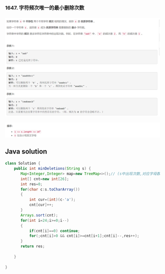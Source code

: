 ### 1647. 字符频次唯一的最小删除次数

### <img src="1.png" alt=" " title="." style="zoom: 200%;" />     

<img src="2.png" alt=" " title="." style="zoom: 200%;" />

## Java solution

```java
class Solution {
    public int minDeletions(String s) {
       Map<Integer,Integer> map=new TreeMap<>();// (s中出现次数,对应字母数目)
       int[] cnt=new int[26];
       int res=0; 
       for(char c:s.toCharArray())
       {
           int cur=(int)(c-'a');
           cnt[cur]++;
       }
       Arrays.sort(cnt); 
       for(int i=24;i>=0;i--)
       {
           if(cnt[i]==0) continue;
           for(;cnt[i]>0 && cnt[i]>=cnt[i+1];cnt[i]--,res++);      
       } 
       return res; 
        
    }

}
```


